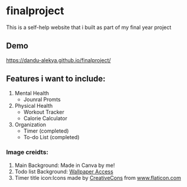 # finalproject
This is a self-help website that i built as part of my final year project
## Demo
https://dandu-alekya.github.io/finalproject/

## Features i want to include:
1. Mental Health 
   * Jounral Promts
2. Physical Health   
   * Workout Tracker
   * Calorie Calculator
3. Organization
   * Timer (completed)
   * To-do List (completed)

### Image creidts: 
1. Main Background: Made in Canva by me!
2. Todo list Background: <a href="https://wallpaperaccess.com/brown-aesthetic-laptop">Wallpaper Access</a>
3. Timer title icon:Icons made by <a href="https://www.flaticon.com/authors/creativecons" title="CreativeCons">CreativeCons</a> from <a href="https://www.flaticon.com/" title="Flaticon">www.flaticon.com</a>
